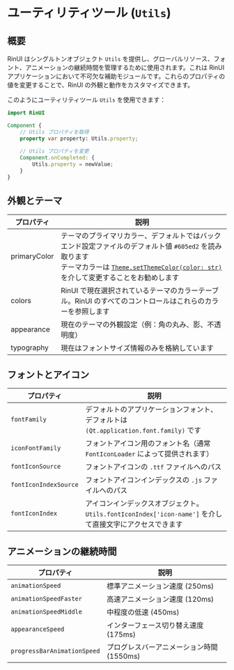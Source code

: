 # ユーティリティツール (`Utils`)

## 概要

RinUI はシングルトンオブジェクト `Utils` を提供し、グローバルリソース、フォント、アニメーションの継続時間を管理するために使用されます。これは RinUI アプリケーションにおいて不可欠な補助モジュールです。これらのプロパティの値を変更することで、RinUI の外観と動作をカスタマイズできます。

このようにユーティリティツール `Utils` を使用できます：
```qml
import RinUI

Component {
    // Utils プロパティを取得
    property var property: Utils.property;
    
    // Utils プロパティを変更
    Component.onCompleted: {
        Utils.property = newValue;
    }
}
```

## 外観とテーマ
| プロパティ                 | 説明                                                                                                                                                                                                                            |
|----------------------------|--------------------------------------------------------------------------------------------------------------------------------------------------------------------------------------------------------------------------------------|
| primaryColor               | テーマのプライマリカラー、デフォルトではバックエンド設定ファイルのデフォルト値 `#605ed2` を読み取ります <br/> テーマカラーは [`Theme.setThemeColor(color: str)`](/ja/core/theme.md#setthemecolor-color-str) を介して変更することをお勧めします   |
| colors                     | RinUI で現在選択されているテーマのカラーテーブル。RinUI のすべてのコントロールはこれらのカラーを参照します                                                                                                                                  |
| appearance                 | 現在のテーマの外観設定（例：角の丸み、影、不透明度）                                                                                                                                                                                       |
| typography                 | 現在はフォントサイズ情報のみを格納しています                                                                                                                                                                                            |

## フォントとアイコン
| プロパティ                            | 説明                                                                                                |
|-------------------------------------|----------------------------------------------------------------------------------------------------------|
| `fontFamily`                        | デフォルトのアプリケーションフォント、デフォルトは `(Qt.application.font.family)` です                                      |
| `iconFontFamily`                    | フォントアイコン用のフォント名（通常 `FontIconLoader` によって提供されます）                                           |
| `fontIconSource`                    | フォントアイコンの `.ttf` ファイルへのパス                                                                 |
| `fontIconIndexSource`               | フォントアイコンインデックスの `.js` ファイルへのパス                                                            |
| `fontIconIndex`                     | アイコンインデックスオブジェクト。`Utils.fontIconIndex['icon-name']` を介して直接文字にアクセスできます               |

## アニメーションの継続時間

| プロパティ                         | 説明                              |
|----------------------------------|------------------------------------------|
| `animationSpeed`                 | 標準アニメーション速度 (250ms)         |
| `animationSpeedFaster`           | 高速アニメーション速度 (120ms)             |
| `animationSpeedMiddle`           | 中程度の低速 (450ms)            |
| `appearanceSpeed`                | インターフェース切り替え速度 (175ms)        |
| `progressBarAnimationSpeed`      | プログレスバーアニメーション時間 (1550ms)     |
```
